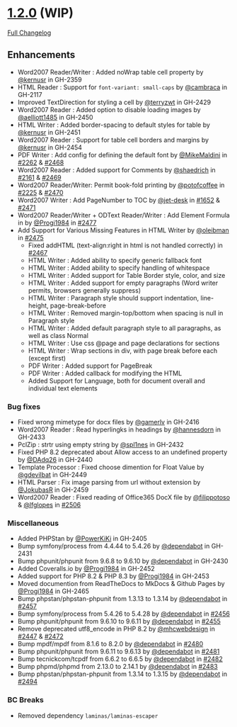 # [1.2.0](https://github.com/PHPOffice/PHPWord/tree/1.2.0) (WIP)

[Full Changelog](https://github.com/PHPOffice/PHPWord/compare/1.1.0...1.2.0)

## Enhancements

- Word2007 Reader/Writer : Added noWrap table cell property by [@kernusr](https://github.com/kernusr) in GH-2359
- HTML Reader : Support for `font-variant: small-caps` by [@cambraca](https://github.com/cambraca) in GH-2117
- Improved TextDirection for styling a cell by [@terryzwt](https://github.com/terryzwt) in GH-2429
- Word2007 Reader : Added option to disable loading images by [@aelliott1485](https://github.com/aelliott1485) in GH-2450
- HTML Writer : Added border-spacing to default styles for table by [@kernusr](https://github.com/kernusr) in GH-2451
- Word2007 Reader : Support for table cell borders and margins by [@kernusr](https://github.com/kernusr) in GH-2454
- PDF Writer : Add config for defining the default font by [@MikeMaldini](https://github.com/MikeMaldini) in [#2262](https://github.com/PHPOffice/PHPWord/pull/2262) & [#2468](https://github.com/PHPOffice/PHPWord/pull/2468)
- Word2007 Reader : Added support for Comments by [@shaedrich](https://github.com/shaedrich) in [#2161](https://github.com/PHPOffice/PHPWord/pull/2161) & [#2469](https://github.com/PHPOffice/PHPWord/pull/2469)
- Word2007 Reader/Writer: Permit book-fold printing by [@potofcoffee](https://github.com/potofcoffee) in [#2225](https://github.com/PHPOffice/PHPWord/pull/2225) & [#2470](https://github.com/PHPOffice/PHPWord/pull/2470)
- Word2007 Writer : Add PageNumber to TOC by [@jet-desk](https://github.com/jet-desk) in [#1652](https://github.com/PHPOffice/PHPWord/pull/1652) & [#2471](https://github.com/PHPOffice/PHPWord/pull/2471)
- Word2007 Reader/Writer + ODText Reader/Writer : Add Element Formula in  by [@Progi1984](https://github.com/Progi1984) in [#2477](https://github.com/PHPOffice/PHPWord/pull/2477)
- Add Support for Various Missing Features in HTML Writer by [@oleibman](https://github.com/oleibman) in [#2475](https://github.com/PHPOffice/PHPWord/pull/2475)
  - Fixed addHTML (text-align:right in html is not handled correctly) in [#2467](https://github.com/PHPOffice/PHPWord/pull/2467)
  - HTML Writer : Added ability to specify generic fallback font 
  - HTML Writer : Added ability to specify handling of whitespace
  - HTML Writer : Added support for Table Border style, color, and size
  - HTML Writer : Added support for empty paragraphs (Word writer permits, browsers generally suppress)
  - HTML Writer : Paragraph style should support indentation, line-height, page-break-before
  - HTML Writer : Removed margin-top/bottom when spacing is null in Paragraph style
  - HTML Writer : Added default paragraph style to all paragraphs, as well as class Normal
  - HTML Writer : Use css @page and page declarations for sections
  - HTML Writer : Wrap sections in div, with page break before each (except first)
  - PDF Writer : Added support for PageBreak
  - PDF Writer : Added callback for modifying the HTML
  - Added Support for Language, both for document overall and individual text elements

### Bug fixes

- Fixed wrong mimetype for docx files by [@gamerlv](https://github.com/gamerlv) in GH-2416
- Word2007 Reader : Read hyperlingks in headings by [@hannesdorn](https://github.com/hannesdorn) in GH-2433
- PclZip : strtr using empty string by [@spl1nes](https://github.com/spl1nes) in GH-2432
- Fixed PHP 8.2 deprecated about Allow access to an undefined property by [@DAdq26](https://github.com/DAdq26) in GH-2440
- Template Processor : Fixed choose dimention for Float Value by [@gdevilbat](https://github.com/gdevilbat) in GH-2449
- HTML Parser : Fix image parsing from url without extension by [@JokubasR](https://github.com/JokubasR) in GH-2459
- Word2007 Reader : Fixed reading of Office365 DocX file by [@filippotoso](https://github.com/filippotoso) & [@lfglopes](https://github.com/lfglopes) in [#2506](https://github.com/PHPOffice/PHPWord/pull/2506)

### Miscellaneous

- Added PHPStan by [@PowerKiKi](https://github.com/PowerKiKi) in GH-2405
- Bump symfony/process from 4.4.44 to 5.4.26 by [@dependabot](https://github.com/dependabot) in GH-2431
- Bump phpunit/phpunit from 9.6.8 to 9.6.10 by [@dependabot](https://github.com/dependabot) in GH-2430
- Added Coveralls.io by [@Progi1984](https://github.com/Progi1984) in GH-2452
- Added support for PHP 8.2 & PHP 8.3 by [@Progi1984](https://github.com/Progi1984) in GH-2453
- Moved documention from ReadTheDocs to MkDocs & Github Pages by [@Progi1984](https://github.com/Progi1984) in GH-2465
- Bump phpstan/phpstan-phpunit from 1.3.13 to 1.3.14 by [@dependabot](https://github.com/dependabot) in [#2457](https://github.com/PHPOffice/PHPWord/pull/2457)
- Bump symfony/process from 5.4.26 to 5.4.28 by [@dependabot](https://github.com/dependabot) in [#2456](https://github.com/PHPOffice/PHPWord/pull/2456)
- Bump phpunit/phpunit from 9.6.10 to 9.6.11 by [@dependabot](https://github.com/dependabot) in [#2455](https://github.com/PHPOffice/PHPWord/pull/2455)
- Remove deprecated utf8_encode in PHP 8.2 by [@mhcwebdesign](https://github.com/mhcwebdesign) in [#2447](https://github.com/PHPOffice/PHPWord/pull/2447) & [#2472](https://github.com/PHPOffice/PHPWord/pull/2472)
- Bump mpdf/mpdf from 8.1.6 to 8.2.0 by [@dependabot](https://github.com/dependabot) in [#2480](https://github.com/PHPOffice/PHPWord/pull/2480)
- Bump phpunit/phpunit from 9.6.11 to 9.6.13 by [@dependabot](https://github.com/dependabot) in [#2481](https://github.com/PHPOffice/PHPWord/pull/2481)
- Bump tecnickcom/tcpdf from 6.6.2 to 6.6.5 by [@dependabot](https://github.com/dependabot) in [#2482](https://github.com/PHPOffice/PHPWord/pull/2482)
- Bump phpmd/phpmd from 2.13.0 to 2.14.1 by [@dependabot](https://github.com/dependabot) in [#2483](https://github.com/PHPOffice/PHPWord/pull/2483)
- Bump phpstan/phpstan-phpunit from 1.3.14 to 1.3.15 by [@dependabot](https://github.com/dependabot) in [#2494](https://github.com/PHPOffice/PHPWord/pull/2494)


### BC Breaks
- Removed dependency `laminas/laminas-escaper`
